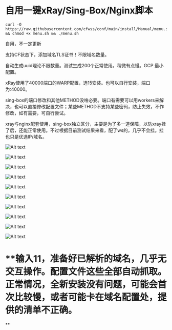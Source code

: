 # 自用一键xRay/Sing-Box/Nginx脚本
	curl -O https://raw.githubusercontent.com/cfwss/conf/main/install/Manual/menu.sh && chmod +x menu.sh && ./menu.sh 

自用，不一定更新

支持CF状态下，添加域名TLS证书！不限域名数量。

自动生成uuid理论不限数量。测试生成200个正常使用。稍微有点慢。GCP 最小配置。

xRay使用了40000端口的WARP配置，选15安装。也可以自行安装，端口为:40000。

sing-box的端口修改和其他METHOD没啥必要。端口有需要可以用workers来解决，也可以直接修改配置文件；某些METHOD不支持某些密码，防止失效，不作修改，如有需要，可自行尝试。

xray与nginx配套使用，sing-box独立区分，主要是为了多一道保障，以防xray挂了后，还能正常使用。不过根据目前测试结果来看，配了ws的，几乎不会挂。挂也只是优选IP/域名。

![Alt text](https://github.com/cfwss/conf/blob/main/install/Manual/images/a1.jpg)

![Alt text](https://github.com/cfwss/conf/blob/main/install/Manual/images/a2.jpg)

![Alt text](https://github.com/cfwss/conf/blob/main/install/Manual/images/a3.jpg)

![Alt text](https://github.com/cfwss/conf/blob/main/install/Manual/images/00x.jpg)


![Alt text](https://github.com/cfwss/conf/blob/main/install/Manual/images/02.jpg)


![Alt text](https://github.com/cfwss/conf/blob/main/install/Manual/images/03.jpg)


![Alt text](https://github.com/cfwss/conf/blob/main/install/Manual/images/04.jpg)


![Alt text](https://github.com/cfwss/conf/blob/main/install/Manual/images/05.jpg)



![Alt text](https://github.com/cfwss/conf/blob/main/install/Manual/images/06.jpg)


![Alt text](https://github.com/cfwss/conf/blob/main/install/Manual/images/08.jpg)



# **输入11，准备好已解析的域名，几乎无交互操作。配置文件这些全部自动抓取。正常情况，全新安装没有问题，可能会首次比较慢，或者可能卡在域名配置处，提供的清单不正确。
**

